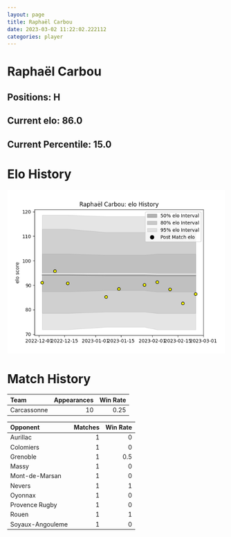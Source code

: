```yaml
---  
layout: page  
title: Raphaël Carbou  
date: 2023-03-02 11:22:02.222112  
categories: player  
---
```

# Raphaël Carbou

## Positions: H

## Current elo: 86.0

## Current Percentile: 15.0

# Elo History


![elo history](history_RaphaëlCarbou.png)
# Match History


| Team        |   Appearances |   Win Rate |
|:------------|--------------:|-----------:|
| Carcassonne |            10 |       0.25 |

| Opponent         |   Matches |   Win Rate |
|:-----------------|----------:|-----------:|
| Aurillac         |         1 |        0   |
| Colomiers        |         1 |        0   |
| Grenoble         |         1 |        0.5 |
| Massy            |         1 |        0   |
| Mont-de-Marsan   |         1 |        0   |
| Nevers           |         1 |        1   |
| Oyonnax          |         1 |        0   |
| Provence Rugby   |         1 |        0   |
| Rouen            |         1 |        1   |
| Soyaux-Angouleme |         1 |        0   |